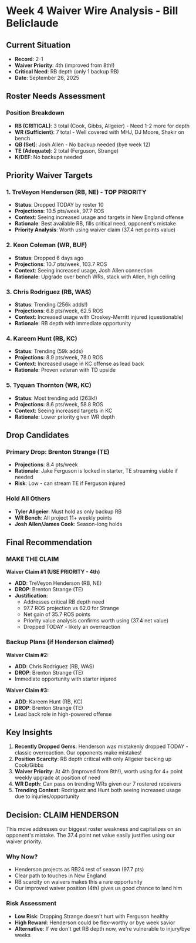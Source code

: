 # Week 4 Waiver Wire Analysis - Bill Beliclaude

## Current Situation
- **Record**: 2-1
- **Waiver Priority**: 4th (improved from 8th!)
- **Critical Need**: RB depth (only 1 backup RB)
- **Date**: September 26, 2025

## Roster Needs Assessment

### Position Breakdown
- **RB (CRITICAL)**: 3 total (Cook, Gibbs, Allgeier) - Need 1-2 more for depth
- **WR (Sufficient)**: 7 total - Well covered with MHJ, DJ Moore, Shakir on bench
- **QB (Set)**: Josh Allen - No backup needed (bye week 12)
- **TE (Adequate)**: 2 total (Ferguson, Strange)
- **K/DEF**: No backups needed

## Priority Waiver Targets

### 1. **TreVeyon Henderson (RB, NE) - TOP PRIORITY**
- **Status**: Dropped TODAY by roster 10
- **Projections**: 10.5 pts/week, 97.7 ROS
- **Context**: Seeing increased usage and targets in New England offense
- **Rationale**: Best available RB, fills critical need, opponent's mistake
- **Priority Analysis**: Worth using waiver claim (37.4 net points value)

### 2. **Keon Coleman (WR, BUF)**
- **Status**: Dropped 6 days ago
- **Projections**: 10.7 pts/week, 103.7 ROS
- **Context**: Seeing increased usage, Josh Allen connection
- **Rationale**: Upgrade over bench WRs, stack with Allen, high ceiling

### 3. **Chris Rodriguez (RB, WAS)**
- **Status**: Trending (256k adds!)
- **Projections**: 6.8 pts/week, 62.5 ROS
- **Context**: Increased usage with Croskey-Merritt injured (questionable)
- **Rationale**: RB depth with immediate opportunity

### 4. **Kareem Hunt (RB, KC)**
- **Status**: Trending (59k adds)
- **Projections**: 8.9 pts/week, 78.0 ROS
- **Context**: Increased usage in KC offense as lead back
- **Rationale**: Proven veteran with TD upside

### 5. **Tyquan Thornton (WR, KC)**
- **Status**: Most trending add (263k!)
- **Projections**: 8.6 pts/week, 58.8 ROS
- **Context**: Seeing increased targets in KC
- **Rationale**: Lower priority given WR depth

## Drop Candidates

### Primary Drop: **Brenton Strange (TE)**
- **Projections**: 8.4 pts/week
- **Rationale**: Jake Ferguson is locked in starter, TE streaming viable if needed
- **Risk**: Low - can stream TE if Ferguson injured

### Hold All Others
- **Tyler Allgeier**: Must hold as only backup RB
- **WR Bench**: All project 11+ weekly points
- **Josh Allen/James Cook**: Season-long holds

## Final Recommendation

### **MAKE THE CLAIM**

**Waiver Claim #1 (USE PRIORITY - 4th)**
- **ADD**: TreVeyon Henderson (RB, NE)
- **DROP**: Brenton Strange (TE)
- **Justification**:
  - Addresses critical RB depth need
  - 97.7 ROS projection vs 62.0 for Strange
  - Net gain of 35.7 ROS points
  - Priority value analysis confirms worth using (37.4 net value)
  - Dropped TODAY - likely an overreaction

### Backup Plans (if Henderson claimed)
**Waiver Claim #2:**
- **ADD**: Chris Rodriguez (RB, WAS)
- **DROP**: Brenton Strange (TE)
- Immediate opportunity with starter injured

**Waiver Claim #3:**
- **ADD**: Kareem Hunt (RB, KC)
- **DROP**: Brenton Strange (TE)
- Lead back role in high-powered offense

## Key Insights
1. **Recently Dropped Gems**: Henderson was mistakenly dropped TODAY - classic overreaction. Our opponents make mistakes!
2. **Position Scarcity**: RB depth critical with only Allgeier backing up Cook/Gibbs
3. **Waiver Priority**: At 4th (improved from 8th!), worth using for 4+ point weekly upgrade at position of need
4. **WR Depth**: Can pass on trending WRs given our 7 rostered receivers
5. **Trending Context**: Rodriguez and Hunt both seeing increased usage due to injuries/opportunity

## Decision: CLAIM HENDERSON

This move addresses our biggest roster weakness and capitalizes on an opponent's mistake. The 37.4 point net value easily justifies using our waiver priority.

### Why Now?
- Henderson projects as RB24 rest of season (97.7 pts)
- Clear path to touches in New England
- RB scarcity on waivers makes this a rare opportunity
- Our improved waiver position (4th) gives us good chance to land him

### Risk Assessment
- **Low Risk**: Dropping Strange doesn't hurt with Ferguson healthy
- **High Reward**: Henderson could be flex-worthy or bye week savior
- **Alternative**: If we don't get RB depth now, we're vulnerable to injury/bye weeks